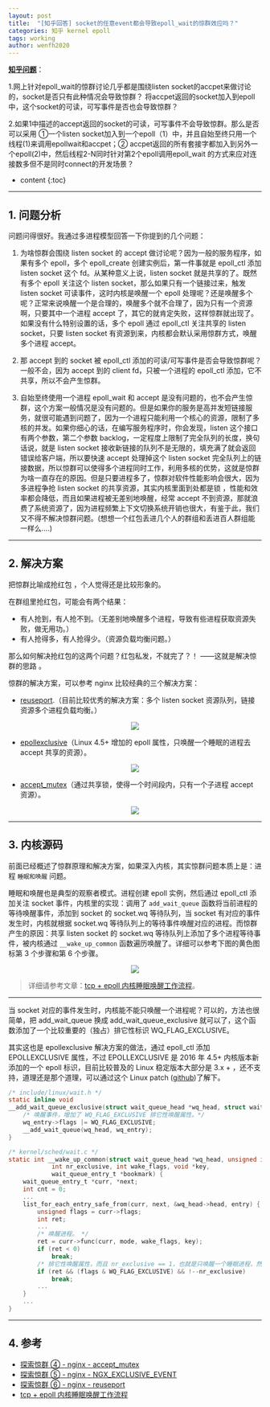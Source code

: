 ```yaml
---
layout: post
title:  "[知乎回答] socket的任意event都会导致epoll_wait的惊群效应吗？"
categories: 知乎 kernel epoll
tags: working
author: wenfh2020
---
```


[**知乎问题**](https://www.zhihu.com/question/414313102/answer/2229115248)：

1.网上针对epoll_wait的惊群讨论几乎都是围绕listen socket的accpet来做讨论的，socket是否只有此种情况会导致惊群？ 将accpet返回的socket加入到epoll中，这个socket的可读，可写事件是否也会导致惊群？

2.如果1中描述的accept返回的socket的可读，可写事件不会导致惊群。那么是否可以采用 ①一个listen socket加入到一个epoll（1）中，并且自始至终只用一个线程(1)来调用epollwait和accpet；② accpet返回的所有套接字都加入到另外一个epoll(2)中，然后线程2-N同时针对第2个epoll调用epoll_wait 的方式来应对连接数多但不是同时connect的开发场景？





* content
{:toc}

---

## 1. 问题分析

问题问得很好。我通过多进程模型回答一下你提到的几个问题：

1. 为啥惊群会围绕 listen socket 的 accept 做讨论呢？因为一般的服务程序，如果有多个 epoll，多个 epoll_create 创建实例后，第一件事就是 epoll_ctl 添加 listen socket 这个 fd。从某种意义上说，listen socket 就是共享的了。既然有多个 epoll 关注这个 listen socket，那么如果只有一个链接过来，触发 listen socket 可读事件，这时内核是唤醒一个 epoll 处理呢？还是唤醒多个呢？正常来说唤醒一个是合理的，唤醒多个就不合理了，因为只有一个资源啊，只要其中一个进程 accept 了，其它的就肯定失败，这样惊群就出现了。如果没有什么特别设置的话，多个 epoll 通过 epoll_ctl 关注共享的 listen socket，只要 listen socket 有资源到来，内核都会默认采用惊群方式，唤醒多个进程 accept。

2. 那 accept 到的 socket 被 epoll_ctl 添加的可读/可写事件是否会导致惊群呢？一般不会，因为 accept 到的 client fd，只被一个进程的 epoll_ctl 添加，它不共享，所以不会产生惊群。

3. 自始至终使用一个进程 epoll_wait 和 accept 是没有问题的，也不会产生惊群，这个方案一般情况是没有问题的。但是如果你的服务是高并发短链接服务，就很可能遇到问题了，因为一个进程只能利用一个核心的资源，限制了多核的并发。如果你细心的话，在编写服务程序时，你会发现，listen 这个接口有两个参数，第二个参数 backlog，一定程度上限制了完全队列的长度，换句话说，就是 listen socket 接收新链接的队列不是无限的，填充满了就会返回错误给客户端，所以要快速 accept 处理掉这个 listen socket 完全队列上的链接数据，所以惊群可以使得多个进程同时工作，利用多核的优势，这就是惊群为啥一直存在的原因。但是只要进程多了，惊群对软件性能影响会很大，因为多进程争抢 listen socket 的共享资源，其实内核里面到处都是锁 ，性能和效率都会降低，而且如果进程被无差别地唤醒，经常 accept 不到资源，那就浪费了系统资源了，因为进程频繁上下文切换系统开销也很大，有鉴于此，我们又不得不解决惊群问题。(想想一个红包丢进几个人的群组和丢进百人群组能一样么....)

---

## 2. 解决方案

把惊群比喻成抢红包 ，个人觉得还是比较形象的。

在群组里抢红包，可能会有两个结果：

* 有人抢到，有人抢不到。（无差别地唤醒多个进程，导致有些进程获取资源失败，做无用功。）
* 有人抢得多，有人抢得少。（资源负载均衡问题。）

那么如何解决抢红包的这两个问题？红包私发，不就完了？！ ——这就是解决惊群的思路 。

惊群的解决方案，可以参考 nginx 比较经典的三个解决方案：

* [reuseport](https://wenfh2020.com/2021/10/12/thundering-herd-tcp-reuseport/).（目前比较优秀的解决方案：多个 listen socket 资源队列，链接资源多个进程负载均衡。）

<div align=center><img src="/images/2021/2021-07-31-19-20-51.png" data-action="zoom"/></div>

* [epollexclusive](https://wenfh2020.com/2021/10/11/thundering-herd-nginx-epollexclusive/)（Linux 4.5+ 增加的 epoll 属性，只唤醒一个睡眠的进程去 accept 共享的资源）。

<div align=center><img src="/images/2021/2021-11-04-11-33-40.png" data-action="zoom"/></div>

* [accept_mutex](https://wenfh2020.com/2021/10/10/nginx-thundering-herd-accept-mutex/)（通过共享锁，使得一个时间段内，只有一个子进程 accept 资源）。

<div align=center><img src="/images/2021/2021-10-11-12-57-59.png" data-action="zoom"/></div>

---

## 3. 内核源码

前面已经概述了惊群原理和解决方案，如果深入内核，其实惊群问题本质上是：进程 `睡眠和唤醒` 问题。

睡眠和唤醒也是典型的观察者模式。进程创建 epoll 实例，然后通过 epoll_ctl 添加关注 socket 事件，内核里的实现：调用了 `add_wait_queue` 函数将当前进程的等待唤醒事件，添加到 socket 的 socket.wq 等待队列，当 socket 有对应的事件发生时，内核就根据 socket.wq 等待队列上的等待事件唤醒对应的进程。而惊群产生的原因：共享 listen socket 的 socket.wq 等待队列上添加了多个进程等待事件，被内核通过 `__wake_up_common` 函数遍历唤醒了。详细可以参考下图的黄色图标第 3 个步骤和第 6 个步骤。

<div align=center><img src="/images/2021/2021-12-31-12-44-05.png" data-action="zoom"/></div>

> 详细请参考文章：[tcp + epoll 内核睡眠唤醒工作流程](https://wenfh2020.com/2021/12/16/tcp-epoll-wakeup/)。

---

当 socket 对应的事件发生时，内核能不能只唤醒一个进程呢？可以的，方法也很简单，把 add_wait_queue 换成 add_wait_queue_exclusive 就可以了，这个函数添加了一个比较重要的（独占）排它性标识 WQ_FLAG_EXCLUSIVE。

其实这也是 epollexclusive 解决方案的做法，通过 epoll_ctl 添加 EPOLLEXCLUSIVE 属性，不过 EPOLLEXCLUSIVE 是 2016 年 4.5+ 内核版本新添加的一个 epoll 标识，目前比较普及的 Linux 稳定版本大部分是 3.x + ，还不支持，道理还是那个道理，可以通过这个 Linux patch ([github](https://github.com/torvalds/linux/commit/df0108c5da561c66c333bb46bfe3c1fc65905898))了解下。

```c
/* include/linux/wait.h */
static inline void
__add_wait_queue_exclusive(struct wait_queue_head *wq_head, struct wait_queue_entry *wq_entry) {
    /* 唤醒事件，增加了 WQ_FLAG_EXCLUSIVE 排它性唤醒属性。*/
    wq_entry->flags |= WQ_FLAG_EXCLUSIVE;
    __add_wait_queue(wq_head, wq_entry);
}

/* kernel/sched/wait.c */
static int __wake_up_common(struct wait_queue_head *wq_head, unsigned int mode,
            int nr_exclusive, int wake_flags, void *key,
            wait_queue_entry_t *bookmark) {
    wait_queue_entry_t *curr, *next;
    int cnt = 0;
    ...
    list_for_each_entry_safe_from(curr, next, &wq_head->head, entry) {
        unsigned flags = curr->flags;
        int ret;
        ...
        /* 唤醒进程。 */
        ret = curr->func(curr, mode, wake_flags, key);
        if (ret < 0)
            break;
        /* 排它性唤醒属性，而且 nr_exclusive == 1，也就是只唤醒一个睡眠进程，然后退出循环。 */
        if (ret && (flags & WQ_FLAG_EXCLUSIVE) && !--nr_exclusive)
            break;
        ...
    }
    ...
}
```

---

## 4. 参考

* [探索惊群 ④ - nginx - accept_mutex](https://wenfh2020.com/2021/10/10/nginx-thundering-herd-accept-mutex/)
* [探索惊群 ⑤ - nginx - NGX_EXCLUSIVE_EVENT](https://wenfh2020.com/2021/10/11/thundering-herd-nginx-epollexclusive/)
* [探索惊群 ⑥ - nginx - reuseport](https://wenfh2020.com/2021/10/12/thundering-herd-tcp-reuseport/)
* [tcp + epoll 内核睡眠唤醒工作流程](https://wenfh2020.com/2021/12/16/tcp-epoll-wakeup/)

